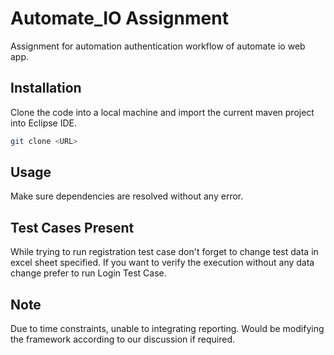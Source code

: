 # Automate_IO Assignment

Assignment for automation authentication workflow of automate io web app.

## Installation

Clone the code into a local machine and import the current maven project into Eclipse IDE.
  
```bash
git clone <URL>
```

## Usage

Make sure dependencies are resolved without any error.

## Test Cases Present

While trying to run registration test case don't forget to change test data in excel sheet specified.
If you want to verify the execution without any data change prefer to run Login Test Case.

## Note
Due to time constraints, unable to integrating reporting. Would be modifying the framework according to our discussion if required.
